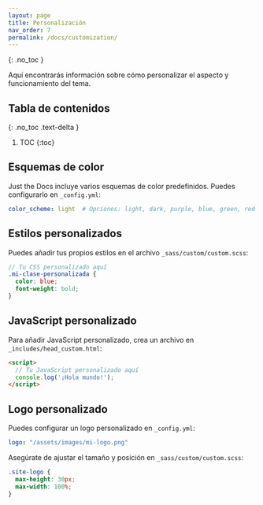 ```yaml
---
layout: page
title: Personalización
nav_order: 7
permalink: /docs/customization/
---
```


{: .no_toc }

Aquí encontrarás información sobre cómo personalizar el aspecto y funcionamiento del tema.

## Tabla de contenidos
{: .no_toc .text-delta }

1. TOC
{:toc}

## Esquemas de color

Just the Docs incluye varios esquemas de color predefinidos. Puedes configurarlo en `_config.yml`:

```yaml
color_scheme: light  # Opciones: light, dark, purple, blue, green, red
```

## Estilos personalizados

Puedes añadir tus propios estilos en el archivo `_sass/custom/custom.scss`:

```scss
// Tu CSS personalizado aquí
.mi-clase-personalizada {
  color: blue;
  font-weight: bold;
}
```

## JavaScript personalizado

Para añadir JavaScript personalizado, crea un archivo en `_includes/head_custom.html`:

```html
<script>
  // Tu JavaScript personalizado aquí
  console.log('¡Hola mundo!');
</script>
```

## Logo personalizado

Puedes configurar un logo personalizado en `_config.yml`:

```yaml
logo: "/assets/images/mi-logo.png"
```

Asegúrate de ajustar el tamaño y posición en `_sass/custom/custom.scss`:

```scss
.site-logo {
  max-height: 30px;
  max-width: 100%;
}
``` 